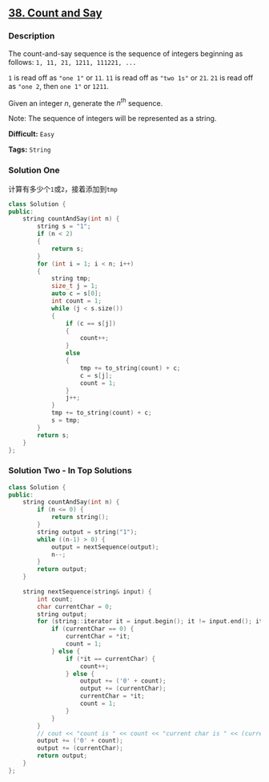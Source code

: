 ## [38. Count and Say](https://leetcode.com/problems/count-and-say/#/description)

### Description

The count-and-say sequence is the sequence of integers beginning as follows:
`1, 11, 21, 1211, 111221, ...`

`1` is read off as `"one 1"` or `11`.
`11` is read off as `"two 1s"` or `21`.
`21` is read off as `"one 2`, then `one 1"` or `1211`.

Given an integer *n*, generate the $n^{th}$ sequence.

Note: The sequence of integers will be represented as a string.



**Difficult:** `Easy`

**Tags:** `String`



### Solution One

计算有多少个`1`或`2`，接着添加到`tmp`

```c++
class Solution {
public:
    string countAndSay(int n) {
        string s = "1";
        if (n < 2)
        {
            return s;
        }
        for (int i = 1; i < n; i++)
        {
            string tmp;
            size_t j = 1;
            auto c = s[0];
            int count = 1;
            while (j < s.size())
            {
                if (c == s[j])
                {
                    count++;
                }
                else
                {
                    tmp += to_string(count) + c;
                    c = s[j];
                    count = 1;
                }
                j++;
            }
            tmp += to_string(count) + c;
            s = tmp;
        }
        return s;
    }
};
```



### Solution Two - In Top Solutions

```c++
class Solution {
public:
    string countAndSay(int n) {
        if (n <= 0) {
            return string();
        }
        string output = string("1");
        while ((n-1) > 0) {
            output = nextSequence(output);
            n--;
        }
        return output;
    }
    
    string nextSequence(string& input) {
        int count;
        char currentChar = 0;
        string output;
        for (string::iterator it = input.begin(); it != input.end(); it++) {
            if (currentChar == 0) {
                currentChar = *it;
                count = 1;
            } else {
                if (*it == currentChar) {
                    count++;
                } else {
                    output += ('0' + count);
                    output += (currentChar);
                    currentChar = *it;
                    count = 1;
                }
            }
        }
        // cout << "count is " << count << "current char is " << (currentChar - '0');
        output += ('0' + count);
        output += (currentChar);
        return output;
    }
};
```



